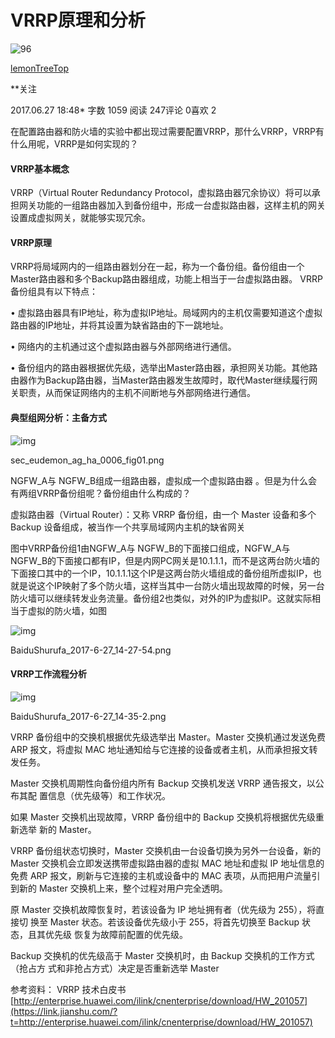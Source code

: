 # VRRP原理和分析

![96](https://upload.jianshu.io/users/upload_avatars/252139/df17f19e9494.jpeg?imageMogr2/auto-orient/strip|imageView2/1/w/96/h/96)

 

[lemonTreeTop](https://www.jianshu.com/u/31568b13d808)

 

**关注

2017.06.27 18:48* 字数 1059 阅读 247评论 0喜欢 2

在配置路由器和防火墙的实验中都出现过需要配置VRRP，那什么VRRP，VRRP有什么用呢，VRRP是如何实现的？

#### VRRP基本概念

VRRP（Virtual Router Redundancy Protocol，虚拟路由器冗余协议）将可以承担网关功能的一组路由器加入到备份组中，形成一台虚拟路由器，这样主机的网关设置成虚拟网关，就能够实现冗余。

#### VRRP原理

VRRP将局域网内的一组路由器划分在一起，称为一个备份组。备份组由一个Master路由器和多个Backup路由器组成，功能上相当于一台虚拟路由器。
VRRP备份组具有以下特点：

• 虚拟路由器具有IP地址，称为虚拟IP地址。局域网内的主机仅需要知道这个虚拟路由器的IP地址，并将其设置为缺省路由的下一跳地址。

• 网络内的主机通过这个虚拟路由器与外部网络进行通信。

• 备份组内的路由器根据优先级，选举出Master路由器，承担网关功能。其他路由器作为Backup路由器，当Master路由器发生故障时，取代Master继续履行网关职责，从而保证网络内的主机不间断地与外部网络进行通信。

#### 典型组网分析：主备方式

![img](https://upload-images.jianshu.io/upload_images/252139-784504007d72d12b.png?imageMogr2/auto-orient/strip%7CimageView2/2/w/487)

sec_eudemon_ag_ha_0006_fig01.png

NGFW_A与 NGFW_B组成一组路由器，虚拟成一个虚拟路由器 。但是为什么会有两组VRRP备份组呢？备份组由什么构成的？

虚拟路由器（Virtual Router）：又称 VRRP 备份组，由一个 Master 设备和多个
Backup 设备组成，被当作一个共享局域网内主机的缺省网关

图中VRRP备份组1由NGFW_A与 NGFW_B的下面接口组成，NGFW_A与 NGFW_B的下面接口都有IP，但是内网PC网关是10.1.1.1，而不是这两台防火墙的下面接口其中的一个IP，10.1.1.1这个IP是这两台防火墙组成的备份组所虚拟IP，也就是说这个IP映射了多个防火墙，这样当其中一台防火墙出现故障的时候，另一台防火墙可以继续转发业务流量。备份组2也类似，对外的IP为虚拟IP。这就实际相当于虚拟的防火墙，如图

![img](https://upload-images.jianshu.io/upload_images/252139-8b61cc28bdaa02bf.png?imageMogr2/auto-orient/strip%7CimageView2/2/w/228)

BaiduShurufa_2017-6-27_14-27-54.png

#### VRRP工作流程分析

![img](https://upload-images.jianshu.io/upload_images/252139-128871a542836f47.png?imageMogr2/auto-orient/strip%7CimageView2/2/w/700)

BaiduShurufa_2017-6-27_14-35-2.png

VRRP 备份组中的交换机根据优先级选举出 Master。Master 交换机通过发送免费 ARP
报文，将虚拟 MAC 地址通知给与它连接的设备或者主机，从而承担报文转发任务。

Master 交换机周期性向备份组内所有 Backup 交换机发送 VRRP 通告报文，以公布其配
置信息（优先级等）和工作状况。

如果 Master 交换机出现故障，VRRP 备份组中的 Backup 交换机将根据优先级重新选举
新的 Master。

VRRP 备份组状态切换时，Master 交换机由一台设备切换为另外一台设备，新的
Master 交换机会立即发送携带虚拟路由器的虚拟 MAC 地址和虚拟 IP 地址信息的免费
ARP 报文，刷新与它连接的主机或设备中的 MAC 表项，从而把用户流量引到新的
Master 交换机上来，整个过程对用户完全透明。

原 Master 交换机故障恢复时，若该设备为 IP 地址拥有者（优先级为 255），将直接切
换至 Master 状态。若该设备优先级小于 255，将首先切换至 Backup 状态，且其优先级
恢复为故障前配置的优先级。

Backup 交换机的优先级高于 Master 交换机时，由 Backup 交换机的工作方式（抢占方
式和非抢占方式）决定是否重新选举 Master

参考资料：
VRRP 技术白皮书[http://enterprise.huawei.com/ilink/cnenterprise/download/HW_201057](https://link.jianshu.com/?t=http://enterprise.huawei.com/ilink/cnenterprise/download/HW_201057)
